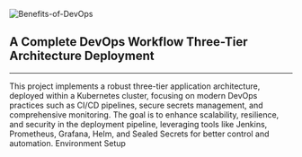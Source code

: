 ![Benefits-of-DevOps](https://github.com/user-attachments/assets/4571be51-2359-45d7-bc40-23b578a25103)

## A Complete DevOps Workflow Three-Tier Architecture Deployment 
---
This project implements a robust three-tier application architecture, deployed within a Kubernetes cluster, focusing on modern DevOps practices such as CI/CD pipelines, secure secrets management, and comprehensive monitoring. The goal is to enhance scalability, resilience, and security in the deployment pipeline, leveraging tools like Jenkins, Prometheus, Grafana, Helm, and Sealed Secrets for better control and automation.
Environment Setup
